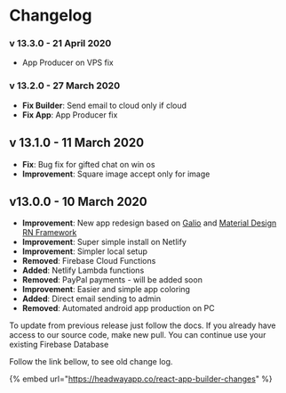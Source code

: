 # Changelog

### v 13.3.0 - 21 April 2020

* App Producer on VPS fix

### v 13.2.0 - 27 March 2020

* **Fix Builder**: Send email to cloud only if cloud
* **Fix App**: App Producer fix

## v 13.1.0 - 11 March 2020

* **Fix**: Bug fix for gifted chat on win os 
* **Improvement**: Square image accept only for image

## v13.0.0 - 10 March 2020

* **Improvement**: New app redesign based on [Galio](https://galio.io/) and [Material Design RN Framework](https://github.com/creativetimofficial/material-kit-react-native)
* **Improvement**: Super simple install on Netlify
* **Improvement**: Simpler local setup
* **Removed**: Firebase Cloud Functions
* **Added**: Netlify Lambda functions
* **Removed**: PayPal payments - will be added soon
* **Improvement**: Easier and simple app coloring
* **Added**: Direct email sending to admin 
* **Removed**: Automated android app production on PC

To update from previous release just follow the docs. If you already have access to our source code, make new pull. You can continue use your existing Firebase Database

  
Follow the link bellow, to see old change log. 

{% embed url="https://headwayapp.co/react-app-builder-changes" %}



